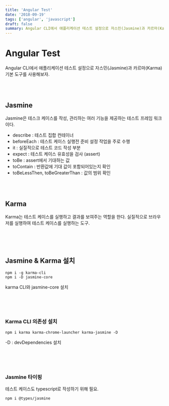```yaml
---
title: 'Angular Test'
date: '2018-09-19'
tags: ['angular', 'javascript']
draft: false
summary: Angular CLI에서 애플리케이션 테스트 설정으로 자스민(Jasmine)과 카르마(Karma) 기본 도구를 사용해보자.
---
```


# Angular Test

Angular CLI에서 애플리케이션 테스트 설정으로 자스민(Jasmine)과 카르마(Karma) 기본 도구를 사용해보자.

<br /><br />

## Jasmine

Jasmine은 테스크 케이스를 작성, 관리하는 여러 기능을 제공하는 테스트 프레임 워크이다.

- describe : 테스트 집합 컨테이너
- beforeEach : 테스트 케이스 실행전 준비 설정 작업을 주로 수행
- it : 실질적으로 테스트 코드 작성 부분
- expect : 테스트 케이스 유효성을 검사 (assert)
- toBe : assert에서 기대하는 값
- toContain : 반환값에 기대 값이 포함되어있는지 확인
- toBeLessThen, toBeGreaterThan : 값의 범위 확인

<br /><br />

## Karma

Karma는 테스트 케이스를 실행하고 결과를 보여주는 역할을 한다. 실질적으로 브라우저를 실행하여 테스트 케이스를 실행하는 도구.

<br /><br /><br />

## Jasmine & Karma 설치

```
npm i -g karma-cli
npm i -D jasmine-core
```

karma CLI와 jasmine-core 설치

<br /><br /><br />

### Karma CLI 의존성 설치

```
npm i karma karma-chrome-launcher karma-jasmine -D
```

-D : devDependencies 설치

<br /><br /><br />

### Jasmine 타이핑

테스트 케이스도 typescript로 작성하기 위해 필요.

```
npm i @types/jasmine
```

<br /><br /><br />
